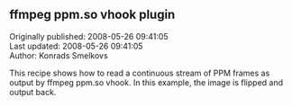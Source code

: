 ## ffmpeg ppm.so vhook plugin  
Originally published: 2008-05-26 09:41:05  
Last updated: 2008-05-26 09:41:05  
Author: Konrads Smelkovs  
  
This recipe shows how to read a continuous stream of PPM frames as output by ffmpeg ppm.so vhook. In this example, the image is flipped and output back.